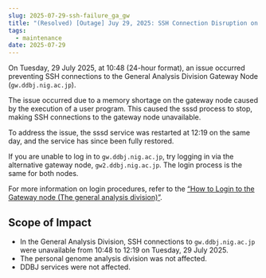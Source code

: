 ```yaml
---
slug: 2025-07-29-ssh-failure_ga_gw
title: "(Resolved) [Outage] Juy 29, 2025: SSH Connection Disruption on General Analysis Gateway Node, 29 July 2025"
tags:
  - maintenance
date: 2025-07-29
---
```



On Tuesday, 29 July 2025, at 10:48 (24-hour format), an issue occurred preventing SSH connections to the General Analysis Division Gateway Node (`gw.ddbj.nig.ac.jp`).

<!-- truncate -->

The issue occurred due to a memory shortage on the gateway node caused by the execution of a user program. This caused the sssd process to stop, making SSH connections to the gateway node unavailable.

To address the issue, the sssd service was restarted at 12:19 on the same day, and the service has since been fully restored.

If you are unable to log in to `gw.ddbj.nig.ac.jp`, try logging in via the alternative gateway node, `gw2.ddbj.nig.ac.jp`. The login process is the same for both nodes.

For more information on login procedures, refer to the [“How to Login to the Gateway node (The general analysis division)”](/guides/using_general_analysis_division/ga_login/#two-gateways).

## Scope of Impact

<!-- truncate -->

- In the General Analysis Division, SSH connections to `gw.ddbj.nig.ac.jp` were unavailable from 10:48 to 12:19 on Tuesday, 29 July 2025.
- The personal genome analysis division was not affected.
- DDBJ services were not affected.
